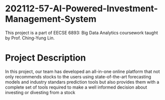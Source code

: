 # 202112-57-AI-Powered-Investment-Management-System

This project is a part of EECSE 6893: Big Data Analytics coursework taught by Prof. Ching-Yung Lin.

# Project Description
In this project, our team has developed an all-in-one online platform that not only recommends stocks to the users using state-of-the-art forecasting models and industry standars prediction tools but also provides them with a complete set of tools required to make a well informed decision about investing or divesting from a stock

